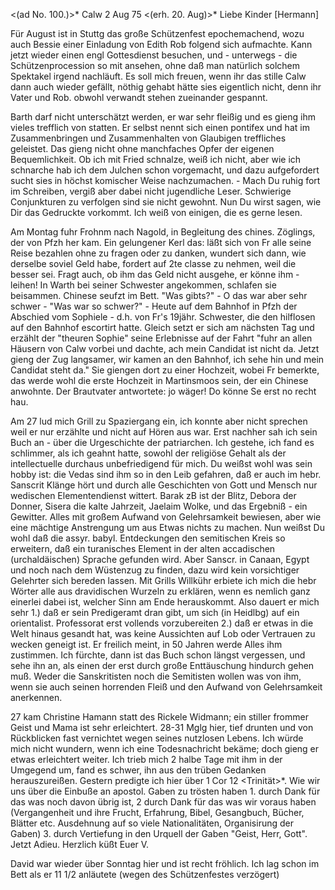 <(ad No. 100.)>* Calw 2 Aug 75
 <(erh. 20. Aug)>*
Liebe Kinder [Hermann]

Für August ist in Stuttg das große Schützenfest epochemachend, wozu auch Bessie einer Einladung von Edith Rob folgend sich aufmachte. Kann jetzt wieder einen engl Gottesdienst besuchen, und - unterwegs - die Schützenprocession so mit ansehen, ohne daß man natürlich solchem Spektakel irgend nachläuft. Es soll mich freuen, wenn ihr das stille Calw dann auch wieder gefällt, nöthig gehabt hätte sies eigentlich nicht, denn ihr Vater und Rob. obwohl verwandt stehen zueinander gespannt.

Barth darf nicht unterschätzt werden, er war sehr fleißig und es gieng ihm vieles trefflich von statten. Er selbst nennt sich einen pontifex und hat im Zusammenbringen und Zusammenhalten von Glaubigen treffliches geleistet. Das gieng nicht ohne manchfaches Opfer der eigenen Bequemlichkeit. 
Ob ich mit Fried schnalze, weiß ich nicht, aber wie ich schnarche hab ich dem Julchen schon vorgemacht, und dazu aufgefordert sucht sies in höchst komischer Weise nachzumachen. - Mach Du ruhig fort im Schreiben, vergiß aber dabei nicht jugendliche Leser. Schwierige Conjunkturen zu verfolgen sind sie nicht gewohnt. Nun Du wirst sagen, wie Dir das Gedruckte vorkommt. Ich weiß von einigen, die es gerne lesen.

Am Montag fuhr Frohnm nach Nagold, in Begleitung des chines. Zöglings, der von Pfzh her kam. Ein gelungener Kerl das: läßt sich von Fr alle seine Reise bezahlen ohne zu fragen oder zu danken, wundert sich dann, wie derselbe soviel Geld habe, fordert auf 2te classe zu nehmen, weil die besser sei. Fragt auch, ob ihm das Geld nicht ausgehe, er könne ihm - leihen! In Warth bei seiner Schwester angekommen, schlafen sie beisammen. Chinese seufzt im Bett. "Was gibts?" - O das war aber sehr schwer - "Was war so schwer?" - Heute auf dem Bahnhof in Pfzh der Abschied vom Sophiele - d.h. von Fr's 19jähr. Schwester, die den hilflosen auf den Bahnhof escortirt hatte. Gleich setzt er sich am nächsten Tag und erzählt der "theuren Sophie" seine Erlebnisse auf der Fahrt "fuhr an allen Häusern von Calw vorbei und dachte, ach mein Candidat ist nicht da. Jetzt gieng der Zug langsamer, wir kamen an den Bahnhof, ich sehe hin und mein Candidat steht da." Sie giengen dort zu einer Hochzeit, wobei Fr bemerkte, das werde wohl die erste Hochzeit in Martinsmoos sein, der ein Chinese anwohnte. Der Brautvater antwortete: jo wäger! Do könne Se erst no recht hau.

Am 27 lud mich Grill zu Spaziergang ein, ich konnte aber nicht sprechen weil er nur erzählte und nicht auf Hören aus war. Erst nachher sah ich sein Buch an - über die Urgeschichte der patriarchen. Ich gestehe, ich fand es schlimmer, als ich geahnt hatte, sowohl der religiöse Gehalt als der intellectuelle durchaus unbefriedigend für mich. Du weißst wohl was sein hobby ist: die Vedas sind ihm so in den Leib gefahren, daß er auch im hebr. Sanscrit Klänge hört und durch alle Geschichten von Gott und Mensch nur wedischen Elementendienst wittert. Barak zB ist der Blitz, Debora der Donner, Sisera die kalte Jahrzeit, Jaelaim Wolke, und das Ergebniß - ein Gewitter. Alles mit großem Aufwand von Gelehrsamkeit bewiesen, aber wie eine mächtige Anstrengung um aus Etwas nichts zu machen. Nun weißst Du wohl daß die assyr. babyl. Entdeckungen den semitischen Kreis so erweitern, daß ein turanisches Element in der alten accadischen (urchaldäischen) Sprache gefunden wird. Aber Sanscr. in Canaan, Egypt und noch nach dem Wüstenzug zu finden, dazu wird kein vorsichtiger Gelehrter sich bereden lassen. Mit Grills Willkühr erbiete ich mich die hebr Wörter alle aus dravidischen Wurzeln zu erklären, wenn es nemlich ganz einerlei dabei ist, welcher Sinn am Ende herauskommt. Also dauert er mich sehr 1.) daß er sein Predigeramt dran gibt, um sich (in Heidlbg) auf ein orientalist. Professorat erst vollends vorzubereiten 2.) daß er etwas in die Welt hinaus gesandt hat, was keine Aussichten auf Lob oder Vertrauen zu wecken geneigt ist. Er freilich meint, in 50 Jahren werde Alles ihm zustimmen. Ich fürchte, dann ist das Buch schon längst vergessen, und sehe ihn an, als einen der erst durch große Enttäuschung hindurch gehen muß. Weder die Sanskritisten noch die Semitisten wollen was von ihm, wenn sie auch seinen horrenden Fleiß und den Aufwand von Gelehrsamkeit anerkennen.

27 kam Christine Hamann statt des Rickele Widmann; ein stiller frommer Geist und Mama ist sehr erleichtert. 28-31 Mglg hier, tief drunten und von Rückblicken fast vernichtet wegen seines nutzlosen Lebens. Ich würde mich nicht wundern, wenn ich eine Todesnachricht bekäme; doch gieng er etwas erleichtert weiter. Ich trieb mich 2 halbe Tage mit ihm in der Umgegend um, fand es schwer, ihn aus den trüben Gedanken herauszureißen. Gestern predigte ich hier über 1 Cor 12 <Trinität>*. Wie wir uns über die Einbuße an apostol. Gaben zu trösten haben 1. durch Dank für das was noch davon übrig ist, 2 durch Dank für das was wir voraus haben (Vergangenheit und ihre Frucht, Erfahrung, Bibel, Gesangbuch, Bücher, Blätter etc. Ausdehnung auf so viele Nationalitäten, Organisirung der Gaben) 3. durch Vertiefung in den Urquell der Gaben "Geist, Herr, Gott". Jetzt Adieu. Herzlich küßt  Euer V.

David war wieder über Sonntag hier und ist recht fröhlich. Ich lag schon im Bett als er 11 1/2 anläutete (wegen des Schützenfestes verzögert) 